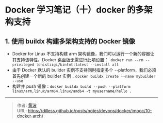 # Docker 学习笔记（十）docker 的多架构支持


## 1. 使用 buildx 构建多架构支持的 Docker 镜像

- Docker for Linux 不支持构建 arm 架构镜像，我们可以运行一个新的容器让其支持该特性，Docker 桌面版无需进行此项设置：` docker run --rm --privileged tonistiigi/binfmt:latest --install all`
- 由于 Docker 默认的 builder 实例不支持同时指定多个 --platform，我们必须首先创建一个新的 builder 实例：`docker buildx create --name mybuilder --use`
- 构建并 push 镜像：`docker buildx build --push --platform linux/arm,linux/arm64,linux/amd64 -t myusername/hello .`




---

> 作者: [黄波](https://dilless.github.io)  
> URL: https://dilless.github.io/posts/notes/devops/docker/imooc/10-docker-arch/  

